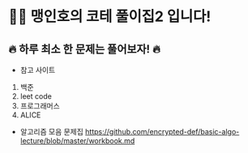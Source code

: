 # 🧑‍💻 맹인호의 코테 풀이집2 입니다!

## 🔥 하루 최소 한 문제는 풀어보자! 🔥

- 참고 사이트
1. 백준
2. leet code
3. 프로그래머스
4. ALICE

- 알고리즘 모음 문제집
https://github.com/encrypted-def/basic-algo-lecture/blob/master/workbook.md
